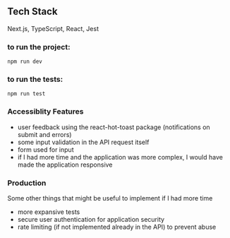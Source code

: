 ## Tech Stack
Next.js, TypeScript, React, Jest

### to run the project:

```
npm run dev
```

### to run the tests:

```
npm run test
```

### Accessiblity Features
- user feedback using the react-hot-toast package (notifications on submit and errors)
- some input validation in the API request itself
- form used for input
- if I had more time and the application was more complex, I would have made the application responsive


### Production
Some other things that might be useful to implement if I had more time
- more expansive tests
- secure user authentication for application security
- rate limiting (if not implemented already in the API) to prevent abuse


